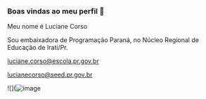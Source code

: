 ### Boas vindas ao meu perfil 👋

Meu nome é Luciane Corso

Sou embaixadora de Programação Paraná, no Núcleo Regional de Educação de Irati/Pr.

luciane.corso@escola.pr.gov.br

lucianecorso@seed.pr.gov.br

![](![image](https://github.com/lucianecorso/lucianecorso/assets/162463824/34e0344a-dcfc-4a05-8665-392a5739b8e3)

